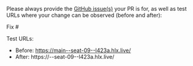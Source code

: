 Please always provide the [GitHub issue(s)](../issues) your PR is for, as well as test URLs where your change can be observed (before and after):

Fix #<gh-issue-id>

Test URLs:
- Before: https://main--seat-09--l423a.hlx.live/
- After: https://<branch>--seat-09--l423a.hlx.live/
